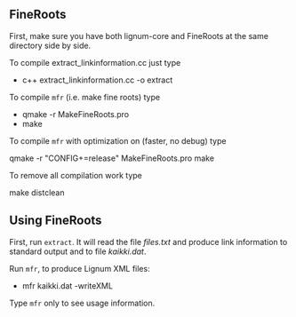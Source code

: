 ## FineRoots
First, make sure you have both lignum-core and FineRoots
at the same directory side by side. 

To compile extract_linkinformation.cc just type

+ c++  extract_linkinformation.cc -o extract

To compile `mfr` (i.e. make fine roots) type

+  qmake -r MakeFineRoots.pro
+  make

To compile `mfr` with optimization on 
(faster, no debug) type

  qmake -r "CONFIG+=release" MakeFineRoots.pro
  make

To remove all compilation work type

  make distclean

## Using FineRoots

First, run `extract`. It will read the file *files.txt* and
produce link information to standard output and to file *kaikki.dat*.

Run `mfr`, to produce Lignum XML files:
+ mfr kaikki.dat -writeXML

Type `mfr` only to see usage information. 




